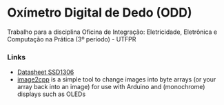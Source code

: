 # Oxímetro Digital de Dedo (ODD)
Trabalho para a disciplina Oficina de Integração: Eletricidade,
Eletrônica e Computação na Prática (3º período) - UTFPR

### Links
- [Datasheet SSD1306](https://cdn-shop.adafruit.com/datasheets/SSD1306.pdf)
- [image2cpp](https://javl.github.io/image2cpp/) is a simple tool to change images into byte arrays (or your array back into an image) for use with Arduino and (monochrome) displays such as OLEDs
